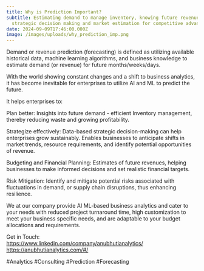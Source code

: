 ```yaml
---
title: Why is Prediction Important?
subtitle: Estimating demand to manage inventory, knowing future revenue for
  strategic decision making and market estimation for competitive advantage
date: 2024-09-09T17:46:00.000Z
image: /images/uploads/why_prediction_imp.png
---
```

Demand or revenue prediction (forecasting) is defined as utilizing available historical data, machine learning algorithms, and business knowledge to estimate demand (or revenue) for future months/weeks/days.

With the world showing constant changes and a shift to business analytics, it has become inevitable for enterprises to utilize AI and ML to predict the future.

It helps enterprises to:

Plan better: Insights into future demand - efficient Inventory management, thereby reducing waste and growing profitability.

Strategize effectively: Data-based strategic decision-making can help enterprises grow sustainably. Enables businesses to anticipate shifts in market trends, resource requirements, and identify potential opportunities of revenue.

Budgeting and Financial Planning: Estimates of future revenues, helping businesses to make informed decisions and set realistic financial targets.

Risk Mitigation: Identify and mitigate potential risks associated with fluctuations in demand, or supply chain disruptions, thus enhancing resilience.

We at our company provide AI ML-based business analytics and cater to your needs with reduced project turnaround time, high customization to meet your business specific needs, and are adaptable to your budget allocations and requirements.

Get in Touch:\
<https://www.linkedin.com/company/anubhutianalytics/>\
<https://anubhutianalytics.com/#/>

\#Analytics #Consulting #Prediction #Forecasting
